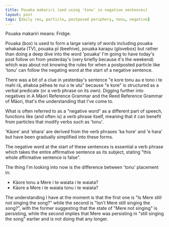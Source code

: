 ```yaml
---
title: Pouaka makariri (and using 'tonu' in negative sentences)
layout: post
tags: [daily reo, particle, postposed periphery, tonu, negative]
---
```

Pouaka makariri means: Fridge.

Pouaka (box) is used to form a large variety of words including pouaka whakaata (TV), pouaka pī (beehive), pouaka karapu (glovebox) but rather than doing a deep dive into the word 'pouaka' I'm going to have today's post follow on from yesterday's (very briefly because it's the weekend) which was about not knowing the rules for when a postposted particle like 'tonu' can follow the negating word at the start of a negative sentence.

There was a bit of a clue in yesterday's sentence "e kore tonu au e tono i te mahi rā, ahakoa pēhea te nui o te utu" because "e kore" is structured as a verbal predicate (or a verb phrase on its own). Digging further into negatives in A Māori Reference Grammar and the Reed Reference Grammar of Māori, that's the understanding that I've come to. 

What is often referred to as a "negative word" as a different part of speech, functions like (and often is) a verb phrase itself, meaning that it can benefit from particles that modify verbs such as 'tonu'. 

'Kāore' and 'ehara' are derived from the verb phrases 'ka hore' and 'e hara' but have been gradually simplified into these forms. 

The negative word at the start of these sentences is essential a verb phrase which takes the entire affirmative sentence as its subject, stating "this whole affirmative sentence is false".

The thing I'm looking into now is the difference between 'tonu' placement in:
- Kāore tonu a Mere i te waiata i te waiata?
- Kāore a Mere i te waiata tonu i te waiata?

The understanding I have at the moment is that the first one is "Is Mere still not singing the song?" while the second is "Isn't Mere still singing the song?", with the former suggesting that the state of "Mere not singing" is persisting, while the second implies that Mere was persisting in "still singing the song" earlier and is not doing that any longer. 

